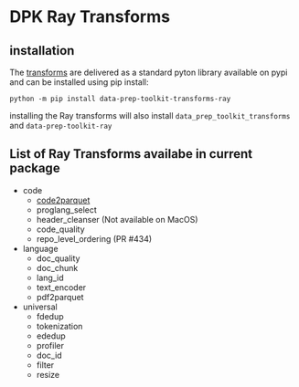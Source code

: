 # DPK Ray Transforms

## installation

The [transforms](https://github.com/IBM/data-prep-kit/blob/dev/transforms/README.md) are delivered as a standard pyton library available on pypi and can be installed using pip install:

`python -m pip install data-prep-toolkit-transforms-ray`

installing the Ray transforms will also install `data_prep_toolkit_transforms` and `data-prep-toolkit-ray`

## List of Ray Transforms availabe in current package

* code
	* [code2parquet](https://github.com/IBM/data-prep-kit/blob/dev/transforms/code/code2parquet/ray/README.md)
	* proglang_select
	* header_cleanser (Not available on MacOS)
	* code_quality
	* repo_level_ordering (PR #434)
* language
	* doc_quality
	* doc_chunk
	* lang_id
	* text_encoder
	* pdf2parquet
* universal
	* fdedup
	* tokenization
	* ededup
	* profiler
	* doc_id
	* filter
	* resize




 
